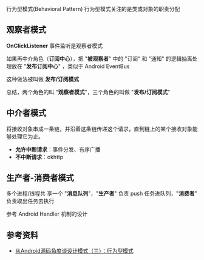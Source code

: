 
行为型模式(Behavioral Pattern) 行为型模式关注的是类或对象的职责分配

## 观察者模式

**OnClickListener** 事件监听是观察者模式

如果再中介角色（**订阅中心**），把 "**被观察者**" 中的 "订阅" 和 "通知" 的逻辑抽离处理放在 "**发布订阅中心**" ，类似于 Android EventBus

这种做法被叫做 **发布/订阅模式**

总结，两个角色的叫 "**观察者模式**"，三个角色的叫做 "**发布/订阅模式**"

## 中介者模式

将接收对象串成一条链，并沿着这条链传递这个请求，直到链上的某个接收对象能够处理它为止。

- **允许中断请求**：事件分发、有序广播
- **不中断请求**：okhttp

## 生产者-消费者模式

多个进程/线程共 享一个 "**消息队列**"，"**生产者**" 负责 push 任务进队列，"**消费者**" 负责取出任务去执行

参考 Android Handler 机制的设计

## 参考资料

- [从Android源码角度谈设计模式（三）：行为型模式](https://juejin.cn/post/7072263857015619621)